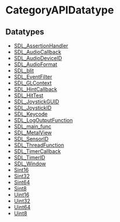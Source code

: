 # CategoryAPIDatatype

<!-- END CATEGORY DOCUMENTATION -->

## Datatypes

<!-- DO NOT HAND-EDIT CATEGORY LISTS, THEY ARE AUTOGENERATED AND WILL BE OVERWRITTEN, BASED ON TAGS IN INDIVIDUAL PAGE FOOTERS. EDIT THOSE INSTEAD. -->
<!-- BEGIN CATEGORY LIST: CategoryAPIDatatype -->
- [SDL_AssertionHandler](SDL_AssertionHandler)
- [SDL_AudioCallback](SDL_AudioCallback)
- [SDL_AudioDeviceID](SDL_AudioDeviceID)
- [SDL_AudioFormat](SDL_AudioFormat)
- [SDL_blit](SDL_blit)
- [SDL_EventFilter](SDL_EventFilter)
- [SDL_GLContext](SDL_GLContext)
- [SDL_HintCallback](SDL_HintCallback)
- [SDL_HitTest](SDL_HitTest)
- [SDL_JoystickGUID](SDL_JoystickGUID)
- [SDL_JoystickID](SDL_JoystickID)
- [SDL_Keycode](SDL_Keycode)
- [SDL_LogOutputFunction](SDL_LogOutputFunction)
- [SDL_main_func](SDL_main_func)
- [SDL_MetalView](SDL_MetalView)
- [SDL_SensorID](SDL_SensorID)
- [SDL_ThreadFunction](SDL_ThreadFunction)
- [SDL_TimerCallback](SDL_TimerCallback)
- [SDL_TimerID](SDL_TimerID)
- [SDL_Window](SDL_Window)
- [Sint16](Sint16)
- [Sint32](Sint32)
- [Sint64](Sint64)
- [Sint8](Sint8)
- [Uint16](Uint16)
- [Uint32](Uint32)
- [Uint64](Uint64)
- [Uint8](Uint8)
<!-- END CATEGORY LIST -->

